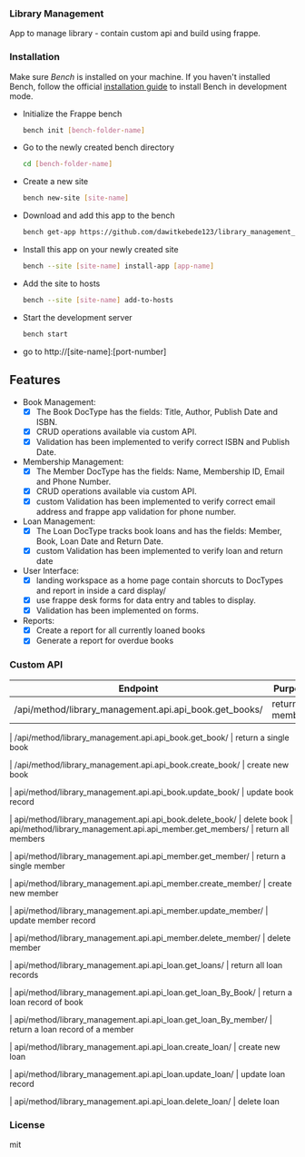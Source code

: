 ### Library Management

App to manage library - contain custom api and build using frappe.

### Installation

Make sure *Bench* is installed on your machine. If you haven't installed Bench, follow the official [installation guide](https://frappeframework.com/docs/user/en/installation) to install Bench in development mode.

- Initialize the Frappe bench

  ```bash
  bench init [bench-folder-name]
  ```

- Go to the newly created bench directory

  ```bash
  cd [bench-folder-name]
  ```

- Create a new site

  ```bash
  bench new-site [site-name]
  ```

- Download and add this app to the bench

  ```bash
  bench get-app https://github.com/dawitkebede123/library_management_system
  ```

- Install this app on your newly created site

  ```bash
  bench --site [site-name] install-app [app-name]
  ```

- Add the site to hosts

  ```bash
  bench --site [site-name] add-to-hosts
  ```

- Start the development server
  
  ```bash
  bench start
  ```
- go to http://[site-name]:[port-number]

## Features

- Book Management:
  - [x] The Book DocType has the fields: Title, Author, Publish Date and ISBN.
  - [x] CRUD operations available via custom API.
  - [x] Validation has been implemented to verify correct ISBN and Publish Date.
- Membership Management:
  - [x] The Member DocType has the fields: Name, Membership ID, Email and Phone     Number.
  - [x] CRUD operations available via custom API.
  - [x] custom Validation has been implemented to verify correct email address and frappe app validation for phone number.
- Loan Management:
  - [x] The Loan DocType tracks book loans and has the fields: Member, Book, Loan Date and Return Date.
  - [x] custom Validation has been implemented to verify loan and return date
- User Interface:
  - [x] landing workspace as a home page contain shorcuts to DocTypes and report in inside a card display/
  - [x] use frappe desk forms for data entry and tables to display.
  - [x] Validation has been implemented on forms.
- Reports:
  - [x] Create a report for all currently loaned books
  - [x] Generate a report for overdue books

### Custom API 
| Endpoint | Purpose |
|----------|---------|
| /api/method/library_management.api.api_book.get_books/ | return all members |

| /api/method/library_management.api.api_book.get_book/ | return a single book 

| /api/method/library_management.api.api_book.create_book/  | create new book 

| api/method/library_management.api.api_book.update_book/ | update book record 

| api/method/library_management.api.api_book.delete_book/ | delete book 
| api/method/library_management.api.api_member.get_members/ |  return all members 

| api/method/library_management.api.api_member.get_member/  | return a single member 

| api/method/library_management.api.api_member.create_member/ | create new member 

| api/method/library_management.api.api_member.update_member/ | update member record 

| api/method/library_management.api.api_member.delete_member/ | delete member 

| api/method/library_management.api.api_loan.get_loans/  | return all loan records 

| api/method/library_management.api.api_loan.get_loan_By_Book/  | return a loan record of book 

| api/method/library_management.api.api_loan.get_loan_By_member/ |  return a loan record of a member 

| api/method/library_management.api.api_loan.create_loan/ | create new loan 

| api/method/library_management.api.api_loan.update_loan/ | update loan record 

| api/method/library_management.api.api_loan.delete_loan/ | delete loan 
### License

mit
